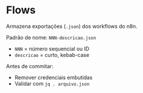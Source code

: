 # Flows

Armazena exportações (`.json`) dos workflows do n8n.

Padrão de nome: `NNN-descricao.json`  
- `NNN` = número sequencial ou ID
- `descricao` = curto, kebab-case

Antes de commitar:
- Remover credenciais embutidas
- Validar com `jq . arquivo.json`